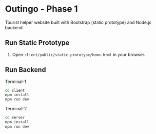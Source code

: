 # Outingo - Phase 1
Tourist helper website built with Bootstrap (static prototype) and Node.js backend.

## Run Static Prototype
1. Open `client/public/static-prototype/home.html` in your browser.

## Run Backend
Terminal-1
```bash
cd client
npm install
npm run dev
```
Terminal-2
```bash
cd server
npm install
npm run dev
```

